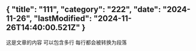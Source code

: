 {
  "title": "111",
  "category": "222",
  "date": "2024-11-26",
  "lastModified": "2024-11-26T14:40:00.521Z"
}
---
这是文章的内容
可以包含多行
每行都会被转换为段落